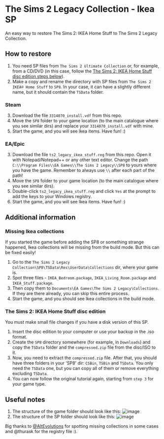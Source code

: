 # The Sims 2 Legacy Collection - Ikea SP
An easy way to restore The Sims 2: IKEA Home Stuff to The Sims 2 Legacy Collection.

## How to restore

1. You need SP files from `The Sims 2 Ultimate Collection` or, for example, from a CD/DVD (in this case, follow the [The Sims 2: IKEA Home Stuff disc edition steps below](https://github.com/hiloyt/the-sims-2-legacy-ikea/main/README.md#the-sims-2-ikea-home-stuff-disc-edition)).
2. Make a copy and rename the directory with SP files from `The Sims 2 IKEA® Home Stuff` to `SP8`. In your case, it can have a slightly different name, but it should contain the `TSData` folder.

### Steam

3. Download the file `3314070_install.vdf` from this repo.
4. Move the `SP8` folder to your game location (to the main catalogue where you see similar dirs) and replace your `3314070_install.vdf` with mine.
5. Start the game, and you will see Ikea items. Have fun! :)

### EA/Epic

3. Download the file `ts2_legacy_ikea_stuff.reg` from this repo. Open it with Notepad/Notepad++ or any other text editor. Change the path `C:\\Program Files\\EA Games\\The Sims 2 Legacy\\SP8` to yours where you have the game. Remember to always use `\\` after each part of the path!
4. Move the `SP8` folder to your game location (to the main catalogue where you see similar dirs).
5. Double-click `ts2_legacy_ikea_stuff.reg` and click `Yes` at the prompt to add the keys to your Windows registry.
6. Start the game, and you will see Ikea items. Have fun! :)

## Additional information

### Missing Ikea collections
If you started the game before adding the SP8 or something strange happened, Ikea collections will be missing from the build mode. But this can be fixed easily!

1. Go to the `The Sims 2 Legacy Collection\SP8\TSData\Res\UserData\Collections` dir, where your game is.
2. Spot three files - `IKEA_Bedroom.package`, `IKEA_Living_Room.package` and `IKEA_Stuff.package`.
3. Then copy them to `Documents\EA Games\The Sims 2 Legacy\Collections`. If they are there already, you can skip this entire process.
4. Start the game, and you should see Ikea collections in the build mode.

### The Sims 2: IKEA Home Stuff disc edition
You must make small file changes if you have a disk version of this SP.

1. Insert the disc edition to your computer or use your backup in the .iso format.
2. Create the `SP8` directory somewhere (for example, in `Downloads`) and copy the `TSData` folder and the `compressed.zip` file from the disc/ISO to it.
3. Now, you need to extract the `compressed.zip` file. After that, you should have three folders in your 'SP8' dir: `CSBin`, `TSBin` and `TSData`. You only need the `TSData` one, but you can copy all of them or remove everything excluding `TSData`.
4. You can now follow the original tutorial again, starting from `step 3` for your game type.

## Useful notes

1. The structure of the game folder should look like this:
![image](https://github.com/user-attachments/assets/7b31a32c-bd5a-4894-adbf-c4d0b626d88f)
2. The structure of the SP folder should look like this:
![image](https://github.com/user-attachments/assets/f9e36119-a08f-40c4-817d-3ad85bc4f9c0)

Big thanks to [@AltEvolutions](https://github.com/hiloyt/the-sims-2-legacy-ikea/issues/1) for spotting missing collections in some cases and @thurask for the registry file :).

